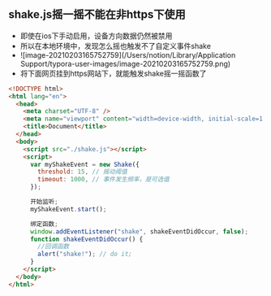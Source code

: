## 	shake.js摇一摇不能在非https下使用

+ 即使在ios下手动启用，设备方向数据仍然被禁用
+ 所以在本地环境中，发现怎么摇也触发不了自定义事件shake
+ ![image-20210203165752759](/Users/notion/Library/Application Support/typora-user-images/image-20210203165752759.png)
+ 将下面网页挂到https网站下，就能触发shake摇一摇函数了

```HTML
<!DOCTYPE html>
<html lang="en">
  <head>
    <meta charset="UTF-8" />
    <meta name="viewport" content="width=device-width, initial-scale=1.0" />
    <title>Document</title>
  </head>
  <body>
    <script src="./shake.js"></script>
    <script>
      var myShakeEvent = new Shake({
        threshold: 15, // 摇动阈值
        timeout: 1000, // 事件发生频率，是可选值
      });

      开始监听;
      myShakeEvent.start();

      绑定函数;
      window.addEventListener("shake", shakeEventDidOccur, false);
      function shakeEventDidOccur() {
        //回调函数
        alert("shake!"); // do it;
      }
    </script>
  </body>
</html>

```


